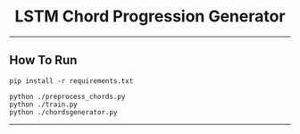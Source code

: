 <h1 align="center">
LSTM Chord Progression Generator
</h1>

---

## How To Run

```
pip install -r requirements.txt
```

```
python ./preprocess_chords.py
python ./train.py
python ./chordsgenerator.py
```

---
